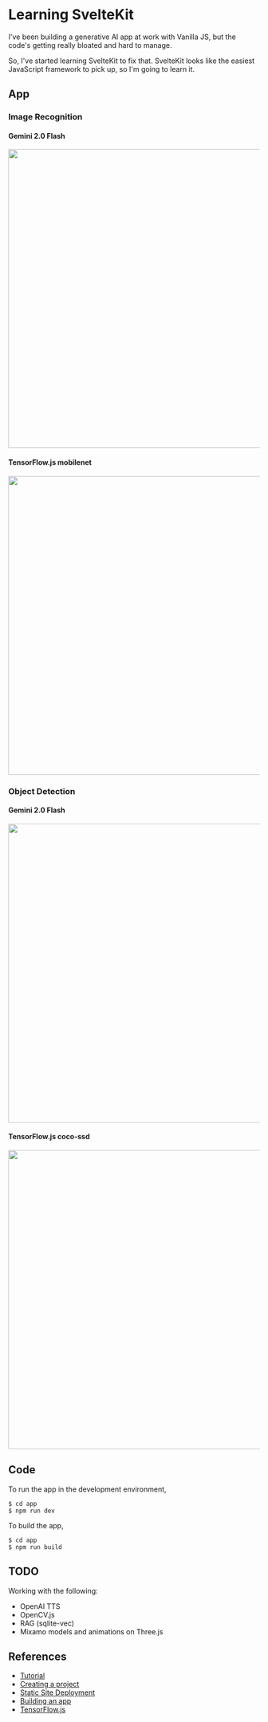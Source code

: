 # Learning SvelteKit

I've been building a generative AI app at work with Vanilla JS, but the code's getting really bloated and hard to manage.

So, I've started learning SvelteKit to fix that. SvelteKit looks like the easiest JavaScript framework to pick up, so I'm going to learn it.

## App

### Image Recognition

#### Gemini 2.0 Flash

<img src="docs/image_recognition_gemini.jpg" width=600>

#### TensorFlow.js mobilenet

<img src="docs/image_recognition_tf.jpg" width=600>

### Object Detection

#### Gemini 2.0 Flash

<img src="docs/object_detection_gemini.jpg" width=600>

#### TensorFlow.js coco-ssd

<img src="docs/object_detection_tf.jpg" width=600>

## Code

To run the app in the development environment,
```
$ cd app
$ npm run dev
```

To build the app,
```
$ cd app
$ npm run build
```

## TODO

Working with the following:
- OpenAI TTS
- OpenCV.js
- RAG (sqlite-vec)
- Mixamo models and animations on Three.js

## References

- [Tutorial](https://svelte.dev/tutorial/kit/introducing-sveltekit)
- [Creating a project](https://svelte.dev/docs/kit/creating-a-project)
- [Static Site Deployment](https://svelte.dev/docs/kit/adapter-static)
- [Building an app](https://svelte.dev/docs/kit/building-your-app)
- [TensorFlow.js](https://www.tensorflow.org/js)
